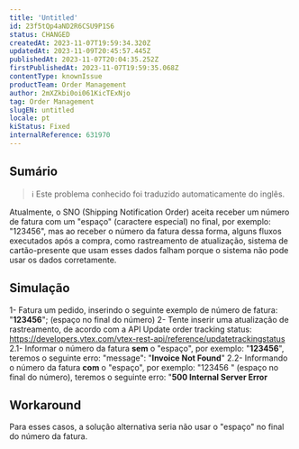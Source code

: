 ```yaml
---
title: 'Untitled'
id: 23f5tQp4aND2R6CSU9P1S6
status: CHANGED
createdAt: 2023-11-07T19:59:34.320Z
updatedAt: 2023-11-09T20:45:57.445Z
publishedAt: 2023-11-07T20:04:35.252Z
firstPublishedAt: 2023-11-07T19:59:35.068Z
contentType: knownIssue
productTeam: Order Management
author: 2mXZkbi0oi061KicTExNjo
tag: Order Management
slugEN: untitled
locale: pt
kiStatus: Fixed
internalReference: 631970
---
```


## Sumário

>ℹ️ Este problema conhecido foi traduzido automaticamente do inglês.



Atualmente, o SNO (Shipping Notification Order) aceita receber um número de fatura com um "espaço" (caractere especial) no final, por exemplo: "123456", mas ao receber o número da fatura dessa forma, alguns fluxos executados após a compra, como rastreamento de atualização, sistema de cartão-presente que usam esses dados falham porque o sistema não pode usar os dados corretamente.

## Simulação


1- Fatura um pedido, inserindo o seguinte exemplo de número de fatura: "**123456**"; (espaço no final do número)
2- Tente inserir uma atualização de rastreamento, de acordo com a API Update order tracking status: https://developers.vtex.com/vtex-rest-api/reference/updatetrackingstatus
2.1- Informar o número da fatura **sem** o "espaço", por exemplo: "**123456**", teremos o seguinte erro: "message": "**Invoice Not Found**"
2.2- Informando o número da fatura **com** o "espaço", por exemplo: "123456 " (espaço no final do número), teremos o seguinte erro: "**500 Internal Server Error**

## Workaround


Para esses casos, a solução alternativa seria não usar o "espaço" no final do número da fatura.





